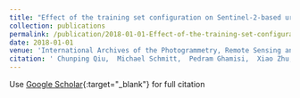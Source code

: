 ```yaml
---
title: "Effect of the training set configuration on Sentinel-2-based urban local climate zone classification"
collection: publications
permalink: /publication/2018-01-01-Effect-of-the-training-set-configuration-on-Sentinel-2-based-urban-local-climate-zone-classification
date: 2018-01-01
venue: 'International Archives of the Photogrammetry, Remote Sensing and Spatial Information Sciences'
citation: ' Chunping Qiu,  Michael Schmitt,  Pedram Ghamisi,  Xiao Zhu, &quot;Effect of the training set configuration on Sentinel-2-based urban local climate zone classification.&quot; International Archives of the Photogrammetry, Remote Sensing and Spatial Information Sciences, 2018.'
---
```

Use [Google Scholar](https://scholar.google.com/scholar?q=Effect+of+the+training+set+configuration+on+Sentinel+2+based+urban+local+climate+zone+classification){:target="_blank"} for full citation